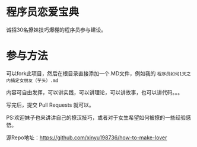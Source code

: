 # 程序员恋爱宝典

诚招30名撩妹技巧爆棚的程序员参与建设。

#  参与方法

可以fork此项目，然后在根目录直接添加一个.MD文件，例如我的 `程序员如何1天之内搞定女朋友（芋头）.md`

内容可自由发挥，可以讲实践，可以讲理论，可以讲故事，也可以讲代码。。。

写完后，提交 Pull Requests 就可以。

PS:欢迎妹子也来讲讲自己的撩汉技巧，或者对于女生希望如何被撩的一些经验感悟。

源Repo地址：https://github.com/xinyu198736/how-to-make-lover
